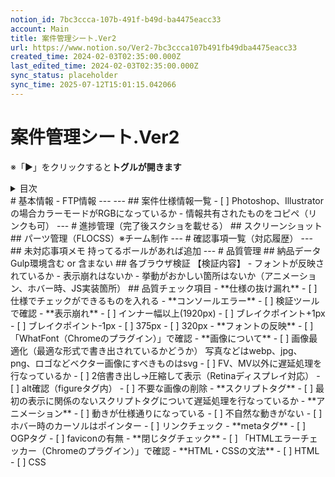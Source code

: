 ```yaml
---
notion_id: 7bc3ccca-107b-491f-b49d-ba4475eacc33
account: Main
title: 案件管理シート.Ver2
url: https://www.notion.so/Ver2-7bc3ccca107b491fb49dba4475eacc33
created_time: 2024-02-03T02:35:00.000Z
last_edited_time: 2024-02-03T02:35:00.000Z
sync_status: placeholder
sync_time: 2025-07-12T15:01:15.042066
---
```

# 案件管理シート.Ver2

※「▶︎」をクリックすると**トグルが開きます**
<details>
<summary>目次</summary>
</details>
# 基本情報
- FTP情報
---
---
## 案件仕様情報一覧
- [ ]  Photoshop、Illustratorの場合カラーモードがRGBになっているか
- 情報共有されたものをコピペ（リンクも可）
---
# 進捗管理（完了後スクショを載せる）
## スクリーンショット
## パーツ管理（FLOCSS）※チーム制作
---
# 確認事項一覧（対応履歴）
---
## 未対応事項メモ
持ってるボールがあれば追加
---
# 品質管理
## 納品データ
Gulp環境含む or 含まない
## 各ブラウザ検証
【検証内容】
- フォントが反映されているか
- 表示崩れはないか
- 挙動がおかしい箇所はないか（アニメーション、ホバー時、JS実装箇所）
## 品質チェック項目
- **仕様の抜け漏れ**
  - [ ] 仕様でチェックができるものを入れる
- **コンソールエラー**
  - [ ] 検証ツールで確認
- **表示崩れ**
  - [ ] インナー幅以上(1920px)
  - [ ] ブレイクポイント+1px
  - [ ] ブレイクポイント-1px
  - [ ] 375px
  - [ ] 320px
- **フォントの反映**
  - [ ] 「WhatFont（Chromeのプラグイン）」で確認
- **画像について**
  - [ ] 画像最適化（最適な形式で書き出されているかどうか）
写真などはwebp、jpg、png、ロゴなどベクター画像にすべきものはsvg
  - [ ] FV、MV以外に遅延処理を行なっているか
  - [ ] 2倍書き出し→圧縮して表示（Retinaディスプレイ対応）
  - [ ] alt確認（figureタグ内）
  - [ ] 不要な画像の削除
- **スクリプトタグ**
  - [ ] 最初の表示に関係のないスクリプトタグについて遅延処理を行なっているか
- **アニメーション**
  - [ ] 動きが仕様通りになっている
  - [ ] 不自然な動きがない
  - [ ] ホバー時のカーソルはポインター
  - [ ] リンクチェック
- **metaタグ**
  - [ ] OGPタグ
  - [ ] faviconの有無
- **閉じタグチェック**
  - [ ] 「HTMLエラーチェッカー（Chromeのプラグイン）」で確認
- **HTML・CSSの文法**
  - [ ] HTML
  - [ ] CSS